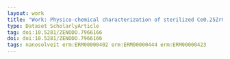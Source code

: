 ```yaml
---
layout: work
title: "Work: Physico-chemical characterization of sterilized Ce0.25Zr0.75O2 nanoparticles by XPS / HAXPES / SEM"
type: Dataset ScholarlyArticle
tag: doi:10.5281/ZENODO.7966166
doi: doi:10.5281/ZENODO.7966166
tags: nanosolveit erm:ERM00000402 erm:ERM00000444 erm:ERM00000423
---
```

